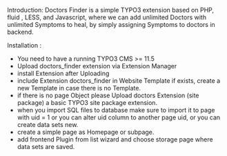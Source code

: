 Introduction:
Doctors Finder is a simple TYPO3 extension based on PHP, fluid , LESS, and Javascript, 
where we can add unlimited Doctors with unlimited Symptoms to heal, by simply assigning Symptoms to doctors in backend.

Installation :
- You need to have a  running TYPO3 CMS >= 11.5
- Upload doctors_finder extension via Extension Manager
- install Extension after Uploading
- include Extension doctors_finder in Website Template if exists, create a new Template in case there is no Template.
- if there is no page Object please Upload doctors Extension (site package) a basic TYPO3 site package extension.
- when you import SQL files to database make sure to import it to page with uid = 1 or you can alter uid column to another page uid, or you can create data sets new.
- create a simple page as Homepage or subpage.
- add frontend Plugin from list wizard and choose storage page where data sets are saved.
